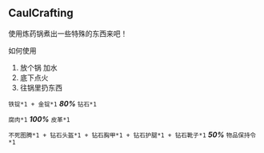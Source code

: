 

## CaulCrafting

使用炼药锅煮出一些特殊的东西来吧！

如何使用

1. 放个锅 加水
2. 底下点火
3. 往锅里扔东西



`铁锭*1 + 金锭*1`	***80%***	`钻石*1`

`腐肉*1`	***100%***	`皮革*1`

`不死图腾*1 + 钻石头盔*1 + 钻石胸甲*1 + 钻石护腿*1 + 钻石靴子*1`	***50%***	`物品保持令*1`



[^物品保持令]: 放置于背包内，死亡时消耗1个该物品并保留背包物品.
[^物品保持令]: 该物品为保护初期玩家的物品安全身，这将在未来被移除.
